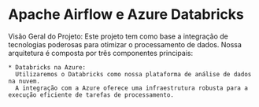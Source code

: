 # Apache Airflow e Azure Databricks

Visão Geral do Projeto:
  Este projeto tem como base a integração de tecnologias poderosas para otimizar o processamento de dados. Nossa arquitetura é composta por três componentes principais:

    * Databricks na Azure:
      Utilizaremos o Databricks como nossa plataforma de análise de dados na nuvem. 
      A integração com a Azure oferece uma infraestrutura robusta para a execução eficiente de tarefas de processamento.
    
